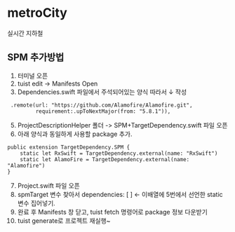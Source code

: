 # metroCity
실시간 지하철

## SPM 추가방법
1. 터미널 오픈
2. tuist edit -> Manifests Open
3. Dependencies.swift 파일에서 주석되어있는 양식 따라서 ↓ 작성
```
 .remote(url: "https://github.com/Alamofire/Alamofire.git",
         requirement:.upToNextMajor(from: "5.8.1")),
```
5. ProjectDescriptionHelper 폴더 -> SPM+TargetDependency.swift 파일 오픈
6. 아래 양식과 동일하게 사용할 package 추가.
```
public extension TargetDependency.SPM {
    static let RxSwift = TargetDependency.external(name: "RxSwift")
    static let AlamoFire = TargetDependency.external(name: "Alamofire")
}
```
7. Project.swift 파일 오픈
8. spmTarget 변수 찾아서 dependencies: [ ] ← 이배열에 5번에서 선언한 static 변수 집어넣기.
9. 완료 후 Manifests 창 닫고, tuist fetch 명령어로 package 정보 다운받기
10. tuist generate로 프로젝트 재실행~

